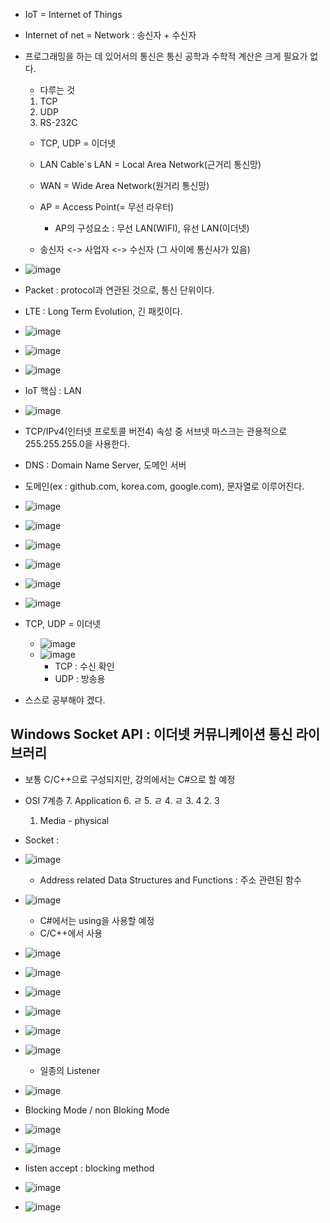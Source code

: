 - IoT = Internet of Things
- Internet of net = Network : 송신자 + 수신자
- 프로그래밍을 하는 데 있어서의 통신은 통신 공학과 수학적 계산은 크게 필요가 없다. 
  - 다루는 것
  1. TCP
  2. UDP
  3. RS-232C

  - TCP, UDP = 이더넷
  - LAN Cable`s LAN = Local Area Network(근거리 통신망)
  - WAN = Wide Area Network(원거리 통신망)
  - AP = Access Point(= 무선 라우터)
    - AP의 구성요소 : 무선 LAN(WIFI), 유선 LAN(이더넷)

  - 송신자 <-> 사업자 <-> 수신자 (그 사이에 통신사가 있음)

- ![image](https://user-images.githubusercontent.com/49339278/136124009-d84da82f-bac6-4617-87cd-4f867970b7b4.png)
- Packet : protocol과 연관된 것으로, 통신 단위이다.
- LTE : Long Term Evolution, 긴 패킷이다.

- ![image](https://user-images.githubusercontent.com/49339278/136126832-14cecaeb-970f-48e5-b970-4fcc913d039f.png)
- ![image](https://user-images.githubusercontent.com/49339278/136128164-5f5e44de-0361-44ad-a817-42656926b8b9.png)

- ![image](https://user-images.githubusercontent.com/49339278/136128359-3c9ad448-aa38-4f77-bf2f-fdbf8e0cf040.png)
- IoT 핵심 : LAN
- ![image](https://user-images.githubusercontent.com/49339278/136130502-d536d721-9aeb-4df8-8e13-f973521adc80.png)

- TCP/IPv4(인터넷 프로토콜 버전4) 속성 중 서브넷 마스크는 관용적으로 255.255.255.0을 사용한다.
- DNS : Domain Name Server, 도메인 서버
- 도메인(ex : github.com, korea.com, google.com), 문자열로 이루어진다.
- ![image](https://user-images.githubusercontent.com/49339278/136133950-ba994728-5be5-4c79-850f-1daaeac679fe.png)


- ![image](https://user-images.githubusercontent.com/49339278/136134155-a3509ffe-0085-46ff-b2ae-600af87d06bc.png)
- ![image](https://user-images.githubusercontent.com/49339278/136134778-d1809b09-d68a-4f58-86d7-e9b816375949.png)
- ![image](https://user-images.githubusercontent.com/49339278/136135080-628e8844-3f02-4905-aab2-ebc2290cf5f3.png)
- ![image](https://user-images.githubusercontent.com/49339278/136135253-10828c53-6221-4f27-8930-ec603173c374.png)
- ![image](https://user-images.githubusercontent.com/49339278/136135951-ac0c7710-0156-4b4f-8eec-a8ac7b712bcd.png)


- TCP, UDP = 이더넷
  - ![image](https://user-images.githubusercontent.com/49339278/136136261-143f54f0-beed-43ca-b97b-e3cc9d035892.png)
  - ![image](https://user-images.githubusercontent.com/49339278/136136327-c491faf1-a53d-44bf-95f1-ef5e8a5fc1b6.png)
    - TCP : 수신 확인
    - UDP : 방송용

- 스스로 공부해야 겠다.

## Windows Socket API : 이더넷 커뮤니케이션 통신 라이브러리
- 보통 C/C++으로 구성되지만, 강의에서는 C#으로 할 예정
- OSI 7계층
  7. Application
  6. ㄹ
  5. ㄹ
  4. ㄹ
  3. 4
  2. 3
  1. Media - physical
- Socket : 

- ![image](https://user-images.githubusercontent.com/49339278/136144996-faac5419-a9d5-439b-9f83-8254d16b689b.png)
  - Address related Data Structures and Functions : 주소 관련된 함수
- ![image](https://user-images.githubusercontent.com/49339278/136145429-28c92c01-0683-488f-889f-f417986e1dfe.png)
  - C#에서는 using을 사용할 예정
  - C/C++에서 사용
- ![image](https://user-images.githubusercontent.com/49339278/136145494-b5756213-6440-45a1-a875-5ca8903e813e.png)
- ![image](https://user-images.githubusercontent.com/49339278/136145528-b523c9a8-abc9-486d-845e-2db584a595e9.png)
- ![image](https://user-images.githubusercontent.com/49339278/136145919-e92ed1ce-2db1-49cd-88e3-0f19c0df7c11.png)
- ![image](https://user-images.githubusercontent.com/49339278/136145927-a53d0f96-ce5e-4925-8039-b8d0ca9c7fab.png)
- ![image](https://user-images.githubusercontent.com/49339278/136145959-e83c00ad-a6c5-42b0-b1b0-233a257ab14c.png)
- ![image](https://user-images.githubusercontent.com/49339278/136146472-73d2b279-9a66-429b-9087-0d652264fc53.png)
  - 일종의 Listener
- ![image](https://user-images.githubusercontent.com/49339278/136146721-8b126946-8236-4fd5-8968-e210db10f361.png)

- Blocking Mode / non Bloking Mode
- ![image](https://user-images.githubusercontent.com/49339278/136147496-0e3547d5-deac-42e8-bce5-081f13e97f42.png)
- ![image](https://user-images.githubusercontent.com/49339278/136147906-c5dd064a-3744-4866-8c98-5f1bc4ad7da4.png)
- listen accept : blocking method

- ![image](https://user-images.githubusercontent.com/49339278/136148035-07289294-6275-4473-bab6-a3b3ee1751a2.png)
- ![image](https://user-images.githubusercontent.com/49339278/136149105-ba27b359-1aae-4ffd-b28b-f607b9609364.png)




